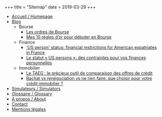+++
title = "Sitemap"
date = 2019-03-29
+++


- [Accueil / Homepage](https://investastuces.com)
- [Blog](https://investastuces.com/blog)
    - Bourse
        - [Les ordres de Bourse](https://investastuces.com/blog/2019/les-ordres-de-bourse)
        - [Mes 10 règles d’or pour débuter en Bourse](https://investastuces.com/blog/2019/10-regles-dor-pour-debuter-en-bourse)
    - Finance
        - ['US person' status: financial restrictions for American expatriates in France](https://investastuces.com/blog/2019/us-person-status-financial-restrictions-american-expats)
        - [Le statut « US persons »: des contraintes pour vos finances personnelles](https://investastuces.com/blog/2019/statut-us-persons-contraintes-pour-finances-personnelles)
    - Immobilier
        - [Le TAEG : le précieux outil de comparaison des offres de crédit](https://investastuces.com/blog/2019/taeg-precieux-outil-de-comparaison)
        - [Rachat vs renégociation vs ne rien faire: que choisir pour votre crédit immobilier ?](https://investastuces.com/blog/2019/renego-vs-rachat-credit)
- [Simulateurs / Simulators](https://investastuces.com/simulateurs)
- [Glossaire / Glossary](https://investastuces.com/glossaire)
- [A propos / About](https://investastuces.com/a-propos)
- [Contact](https://investastuces.com/contact)
- [Mentions l&eacute;gales](https://investastuces.com/misc/mentions-legales)
